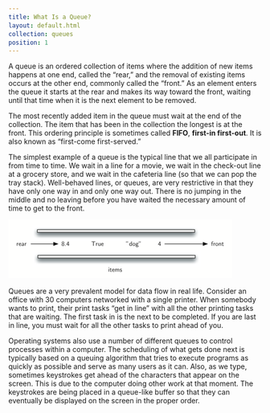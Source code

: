 ```yaml
---
title: What Is a Queue?
layout: default.html
collection: queues
position: 1
---
```


A queue is an ordered collection of items where the addition of new
items happens at one end, called the “rear,” and the removal of existing
items occurs at the other end, commonly called the “front.” As an
element enters the queue it starts at the rear and makes its way toward
the front, waiting until that time when it is the next element to be
removed.

The most recently added item in the queue must wait at the end of the
collection. The item that has been in the collection the longest is at
the front. This ordering principle is sometimes called **FIFO**,
**first-in first-out**. It is also known as “first-come first-served.”

The simplest example of a queue is the typical line that we all
participate in from time to time. We wait in a line for a movie, we wait
in the check-out line at a grocery store, and we wait in the cafeteria
line (so that we can pop the tray stack). Well-behaved lines, or queues,
are very restrictive in that they have only one way in and only one way
out. There is no jumping in the middle and no leaving before you have
waited the necessary amount of time to get to the front.

![A queue of Python data objects](figures/basic-queue.png)

Queues are a very prevalent model for data flow in real life. Consider
an office with 30 computers networked with a single printer. When
somebody wants to print, their print tasks “get in line” with all the
other printing tasks that are waiting. The first task in is the next to
be completed. If you are last in line, you must wait for all the other
tasks to print ahead of you.

Operating systems also use a number of different queues to control
processes within a computer. The scheduling of what gets done next is
typically based on a queuing algorithm that tries to execute programs as
quickly as possible and serve as many users as it can. Also, as we type,
sometimes keystrokes get ahead of the characters that appear on the
screen. This is due to the computer doing other work at that moment. The
keystrokes are being placed in a queue-like buffer so that they can
eventually be displayed on the screen in the proper order.
